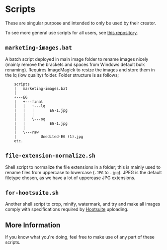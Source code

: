 # Scripts

These are singular purpose and intended to only be used by their creator.

To see more general use scripts for all users, see [this
repository](https://github.com/wessexlifts/all-users).


## `marketing-images.bat`

A batch script deployed in main image folder to rename images nicely (mainly remove the brackets and spaces from Windows default bulk renaming). Requires ImageMagick to resize the images and store them in the lq (low quality) folder. Folder structure is as follows;

```
	scripts
	|   marketing-images.bat
	|   
	+---EG
	|   +---final
	|   |   +---lq
	|   |   |       EG-1.jpg
	|   |   |       
	|   |   \---oq
	|   |           EG-1.jpg
	|   |           
	|   \---raw
	|           Unedited-EG (1).jpg
	etc.
```

## `file-extension-normalize.sh`

Shell script to normalize the file extensions in a folder; this is
mainly used to rename files from uppercase to
lowercase (`.JPG` to `.jpg`). JPEG is the default
filetype chosen, as we have a lot of uppercase JPG
extensions.

## `for-hootsuite.sh`

Another shell script to crop, minify, watermark,
and try and make all images comply with
specifications required by
[Hootsuite](https://www.hootsuite.com/) uploading.

## More Information

If you know what you're doing, feel free to make use of any part of these
scripts. 
